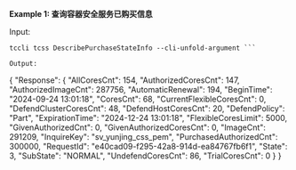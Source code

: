 **Example 1: 查询容器安全服务已购买信息**



Input: 

```
tccli tcss DescribePurchaseStateInfo --cli-unfold-argument ```

Output: 
```
{
    "Response": {
        "AllCoresCnt": 154,
        "AuthorizedCoresCnt": 147,
        "AuthorizedImageCnt": 287756,
        "AutomaticRenewal": 194,
        "BeginTime": "2024-09-24 13:01:18",
        "CoresCnt": 68,
        "CurrentFlexibleCoresCnt": 0,
        "DefendClusterCoresCnt": 48,
        "DefendHostCoresCnt": 20,
        "DefendPolicy": "Part",
        "ExpirationTime": "2024-12-24 13:01:18",
        "FlexibleCoresLimit": 5000,
        "GivenAuthorizedCnt": 0,
        "GivenAuthorizedCoresCnt": 0,
        "ImageCnt": 291209,
        "InquireKey": "sv_yunjing_css_pem",
        "PurchasedAuthorizedCnt": 300000,
        "RequestId": "e40cad09-f295-42a8-914d-ea84767fb6f1",
        "State": 3,
        "SubState": "NORMAL",
        "UndefendCoresCnt": 86,
        "TrialCoresCnt": 0
    }
}
```

